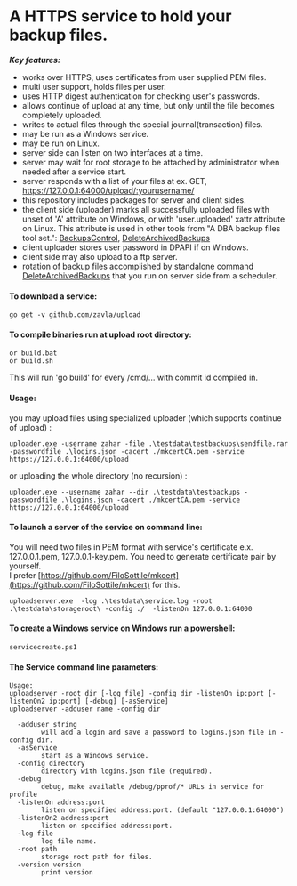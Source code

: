 # A HTTPS service to hold your backup files. #
***Key features:***
* works over HTTPS, uses certificates from user supplied PEM files.
* multi user support, holds files per user.
* uses HTTP digest authentication for checking user's passwords.
* allows continue of upload at any time, but only until the file becomes completely uploaded.
* writes to actual files through the special journal(transaction) files.
* may be run as a Windows service.
* may be run on Linux.
* server side can listen on two interfaces at a time.
* server may wait for root storage to be attached by administrator when needed after a service start.
* server responds with a list of your files at ex. GET, https://127.0.0.1:64000/upload/:yourusername/ 
* this repository includes packages for server and client sides.
* the client side (uploader) marks all successfully uploaded files with unset of 'A' attribute on Windows, or with 'user.uploaded' xattr attribute on Linux. This attribute is used in other tools from "A DBA backup files tool set.": [BackupsControl](https://github.com/zavla/BackupsControl.git), [DeleteArchivedBackups](https://github.com/zavla/DeleteArchivedBackups)
* client uploader stores user password in DPAPI if on Windows.
* client side may also upload to a ftp server.
* rotation of backup files accomplished by standalone command [DeleteArchivedBackups](https://github.com/zavla/DeleteArchivedBackups) that you run on server side from a scheduler.

#### To download a service:
~~~
go get -v github.com/zavla/upload
~~~
#### To compile binaries run at upload root directory:
~~~
or build.bat
or build.sh
~~~
This will run 'go build' for every /cmd/... with commit id compiled in.

#### Usage:
you may upload files using specialized uploader (which supports continue of upload) :
~~~
uploader.exe -username zahar -file .\testdata\testbackups\sendfile.rar  -passwordfile .\logins.json -cacert ./mkcertCA.pem -service https://127.0.0.1:64000/upload
~~~
or uploading the whole directory (no recursion) :
~~~
uploader.exe --username zahar --dir .\testdata\testbackups -passwordfile .\logins.json -cacert ./mkcertCA.pem -service https://127.0.0.1:64000/upload
~~~

#### To launch a server of the service on command line:
You will need two files in PEM format with service's certificate e.x. 127.0.0.1.pem, 127.0.0.1-key.pem. You need to generate certificate pair by yourself.  
I prefer [https://github.com/FiloSottile/mkcert](https://github.com/FiloSottile/mkcert) for this.
~~~
uploadserver.exe  -log .\testdata\service.log -root .\testdata\storageroot\ -config ./  -listenOn 127.0.0.1:64000
~~~

#### To create a Windows service on Windows run a powershell:
~~~
servicecreate.ps1
~~~

#### The Service command line parameters:
~~~
Usage: 
uploadserver -root dir [-log file] -config dir -listenOn ip:port [-listenOn2 ip:port] [-debug] [-asService]
uploadserver -adduser name -config dir

  -adduser string
    	will add a login and save a password to logins.json file in -config dir.
  -asService
    	start as a Windows service.
  -config directory
    	directory with logins.json file (required).
  -debug
    	debug, make available /debug/pprof/* URLs in service for profile
  -listenOn address:port
    	listen on specified address:port. (default "127.0.0.1:64000")
  -listenOn2 address:port
    	listen on specified address:port.
  -log file
    	log file name.
  -root path
    	storage root path for files.
  -version version
    	print version
~~~